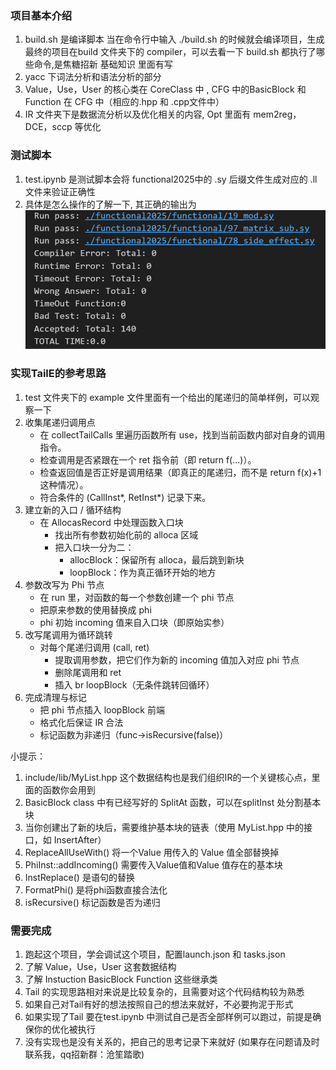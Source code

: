 ### 项目基本介绍
1. build.sh 是编译脚本   当在命令行中输入 ./build.sh 的时候就会编译项目，生成最终的项目在build 文件夹下的 compiler，可以去看一下 build.sh 都执行了哪些命令,是焦糖招新 基础知识 里面有写
2. yacc 下词法分析和语法分析的部分 
3. Value，Use，User 的核心类在 CoreClass 中 , CFG 中的BasicBlock 和 Function  在 CFG 中（相应的.hpp 和 .cpp文件中）
4. IR 文件夹下是数据流分析以及优化相关的内容, Opt 里面有 mem2reg，DCE，sccp 等优化

### 测试脚本
1. test.ipynb 是测试脚本会将 functional2025中的 .sy 后缀文件生成对应的 .ll 文件来验证正确性
2. 具体是怎么操作的了解一下, 其正确的输出为 ![test_output](assets/test_output.png)

### 实现TailE的参考思路
1. test 文件夹下的 example 文件里面有一个给出的尾递归的简单样例，可以观察一下
2. 收集尾递归调用点
    * 在 collectTailCalls 里遍历函数所有 use，找到当前函数内部对自身的调用指令。
    * 检查调用是否紧跟在一个 ret 指令前（即 return f(...)）。
    * 检查返回值是否正好是调用结果（即真正的尾递归，而不是 return f(x)+1 这种情况）。
    * 符合条件的 (CallInst*, RetInst*) 记录下来。
3. 建立新的入口 / 循环结构
    * 在 AllocasRecord 中处理函数入口块
        * 找出所有参数初始化前的 alloca 区域
        * 把入口块一分为二：
            * allocBlock：保留所有 alloca，最后跳到新块
            * loopBlock：作为真正循环开始的地方
4. 参数改写为 Phi 节点
    * 在 run 里，对函数的每一个参数创建一个 phi 节点
    * 把原来参数的使用替换成 phi
    * phi 初始 incoming 值来自入口块（即原始实参）
5. 改写尾调用为循环跳转
    * 对每个尾递归调用 (call, ret)
        * 提取调用参数，把它们作为新的 incoming 值加入对应 phi 节点
        * 删除尾调用和 ret
        * 插入 br loopBlock（无条件跳转回循环）
6. 完成清理与标记
    * 把 phi 节点插入 loopBlock 前端
    * 格式化后保证 IR 合法
    * 标记函数为非递归（func->isRecursive(false)）

小提示：
1. include/lib/MyList.hpp 这个数据结构也是我们组织IR的一个关键核心点，里面的函数你会用到
2. BasicBlock class 中有已经写好的 SplitAt 函数，可以在splitInst 处分割基本块
3. 当你创建出了新的块后，需要维护基本块的链表（使用 MyList.hpp 中的接口，如 InsertAfter）
4. ReplaceAllUseWith() 将一个Value 用传入的 Value 值全部替换掉
5. PhiInst::addIncoming() 需要传入Value值和Value 值存在的基本块
6. InstReplace() 是语句的替换
7. FormatPhi() 是将phi函数直接合法化
8. isRecursive() 标记函数是否为递归


### 需要完成
1. 跑起这个项目，学会调试这个项目，配置launch.json 和 tasks.json
2. 了解 Value，Use，User 这套数据结构
3. 了解 Instuction BasicBlock Function 这些继承类
4. Tail 的实现思路相对来说是比较复杂的，且需要对这个代码结构较为熟悉
5. 如果自己对Tail有好的想法按照自己的想法来就好，不必要拘泥于形式
6. 如果实现了Tail 要在test.ipynb 中测试自己是否全部样例可以跑过，前提是确保你的优化被执行
7. 没有实现也是没有关系的，把自己的思考记录下来就好
    (如果存在问题请及时联系我，qq招新群：沧笙踏歌)
